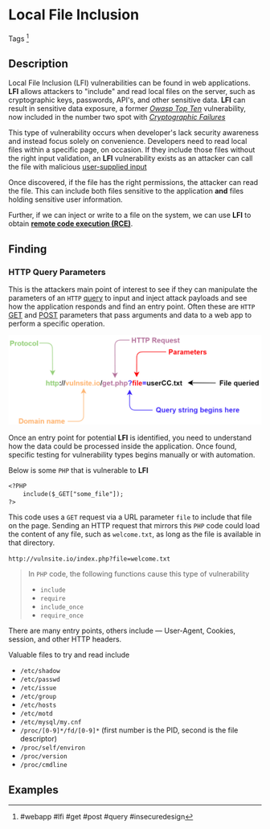 # Local File Inclusion

Tags [^1]

[^1]: #webapp #lfi #get #post #query #insecuredesign 
## Description
Local File Inclusion (LFI) vulnerabilities can be found in web applications. **LFI** allows attackers to "include" and read local files on the server, such as cryptographic keys, passwords, API's, and other sensitive data. **LFI** can result in sensitive data exposure, a former [*Owasp Top Ten*](https://owasp.org/www-project-top-ten/) vulnerability, now included in the number two spot with [*Cryptographic Failures*](cryptographic_failures.md)

This type of vulnerability occurs when developer's lack security awareness and instead focus solely on convenience. Developers need to read local files within a specific page, on occasion. If they include those files without the right input validation, an **LFI** vulnerability exists as an attacker can call the file with malicious [user-supplied input](../concepts/user_supplied_input.md)

Once discovered, if the file has the right permissions, the attacker can read the file. This can include both files sensitive to the application **and** files holding sensitive user information. 

Further, if we can inject or write to a file on the system, we can use **LFI** to obtain [**remote code execution (RCE)**](remote_code_execution_rce.md).
## Finding

### HTTP Query Parameters
This is the attackers main point of interest to see if they can manipulate the parameters of an `HTTP` [query](../concepts/queries.md) to input and inject attack payloads and see how the application responds and find an entry point. Often these are `HTTP` [GET](../concepts/web/GET.md) and [POST](../concepts/web/POST.md) parameters that pass arguments and data to a web app to perform a specific operation. 

![HTTP Query Parameters](../concepts/concepts_photos/HTTP_Query_Parameters.png)

Once an entry point for potential **LFI** is identified, you need to understand how the data could be processed inside the application. Once found, specific testing for vulnerability types begins manually or with automation. 

Below is some `PHP` that is vulnerable to **LFI**

```
<?PHP
	include($_GET["some_file"]);
?>
```

This code uses a `GET` request via a URL parameter `file` to include that file on the page. Sending an HTTP request that mirrors this `PHP` code could load the content of any file, such as `welcome.txt`, as long as the file is available in that directory.

`http://vulnsite.io/index.php?file=welcome.txt`

> In `PHP` code, the following functions cause this type of vulnerability
> - `include`
> - `require`
> - `include_once`
> - `require_once`

There are many entry points, others include &mdash; User-Agent, Cookies, session, and other HTTP headers. 

Valuable files to try and read include
- `/etc/shadow`
- `/etc/passwd`
- `/etc/issue`
- `/etc/group`
- `/etc/hosts`
- `/etc/motd`
- `/etc/mysql/my.cnf`
- `/proc/[0-9]*/fd/[0-9]*`  (first number is the PID, second is the file descriptor)
- `/proc/self/environ`
- `/proc/version`
- `/proc/cmdline`

## Examples

